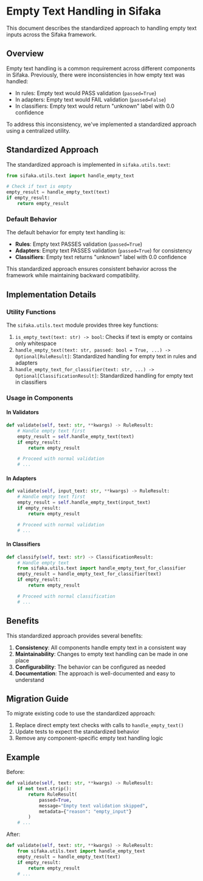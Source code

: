 # Empty Text Handling in Sifaka

This document describes the standardized approach to handling empty text inputs across the Sifaka framework.

## Overview

Empty text handling is a common requirement across different components in Sifaka. Previously, there were inconsistencies in how empty text was handled:

- In rules: Empty text would PASS validation (`passed=True`)
- In adapters: Empty text would FAIL validation (`passed=False`)
- In classifiers: Empty text would return "unknown" label with 0.0 confidence

To address this inconsistency, we've implemented a standardized approach using a centralized utility.

## Standardized Approach

The standardized approach is implemented in `sifaka.utils.text`:

```python
from sifaka.utils.text import handle_empty_text

# Check if text is empty
empty_result = handle_empty_text(text)
if empty_result:
    return empty_result
```

### Default Behavior

The default behavior for empty text handling is:

- **Rules**: Empty text PASSES validation (`passed=True`)
- **Adapters**: Empty text PASSES validation (`passed=True`) for consistency
- **Classifiers**: Empty text returns "unknown" label with 0.0 confidence

This standardized approach ensures consistent behavior across the framework while maintaining backward compatibility.

## Implementation Details

### Utility Functions

The `sifaka.utils.text` module provides three key functions:

1. `is_empty_text(text: str) -> bool`: Checks if text is empty or contains only whitespace
2. `handle_empty_text(text: str, passed: bool = True, ...) -> Optional[RuleResult]`: Standardized handling for empty text in rules and adapters
3. `handle_empty_text_for_classifier(text: str, ...) -> Optional[ClassificationResult]`: Standardized handling for empty text in classifiers

### Usage in Components

#### In Validators

```python
def validate(self, text: str, **kwargs) -> RuleResult:
    # Handle empty text first
    empty_result = self.handle_empty_text(text)
    if empty_result:
        return empty_result

    # Proceed with normal validation
    # ...
```

#### In Adapters

```python
def validate(self, input_text: str, **kwargs) -> RuleResult:
    # Handle empty text first
    empty_result = self.handle_empty_text(input_text)
    if empty_result:
        return empty_result

    # Proceed with normal validation
    # ...
```

#### In Classifiers

```python
def classify(self, text: str) -> ClassificationResult:
    # Handle empty text
    from sifaka.utils.text import handle_empty_text_for_classifier
    empty_result = handle_empty_text_for_classifier(text)
    if empty_result:
        return empty_result

    # Proceed with normal classification
    # ...
```

## Benefits

This standardized approach provides several benefits:

1. **Consistency**: All components handle empty text in a consistent way
2. **Maintainability**: Changes to empty text handling can be made in one place
3. **Configurability**: The behavior can be configured as needed
4. **Documentation**: The approach is well-documented and easy to understand

## Migration Guide

To migrate existing code to use the standardized approach:

1. Replace direct empty text checks with calls to `handle_empty_text()`
2. Update tests to expect the standardized behavior
3. Remove any component-specific empty text handling logic

## Example

Before:
```python
def validate(self, text: str, **kwargs) -> RuleResult:
    if not text.strip():
        return RuleResult(
            passed=True,
            message="Empty text validation skipped",
            metadata={"reason": "empty_input"}
        )
    # ...
```

After:
```python
def validate(self, text: str, **kwargs) -> RuleResult:
    from sifaka.utils.text import handle_empty_text
    empty_result = handle_empty_text(text)
    if empty_result:
        return empty_result
    # ...
```
